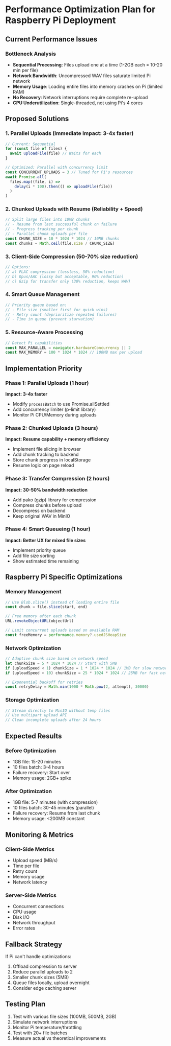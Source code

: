# Performance Optimization Plan for Raspberry Pi Deployment

## Current Performance Issues

### Bottleneck Analysis
- **Sequential Processing**: Files upload one at a time (1-2GB each = 10-20 min per file)
- **Network Bandwidth**: Uncompressed WAV files saturate limited Pi network
- **Memory Usage**: Loading entire files into memory crashes on Pi (limited RAM)
- **No Recovery**: Network interruptions require complete re-upload
- **CPU Underutilization**: Single-threaded, not using Pi's 4 cores

## Proposed Solutions

### 1. Parallel Uploads (Immediate Impact: 3-4x faster)
```javascript
// Current: Sequential
for (const file of files) {
  await uploadFile(file) // Waits for each
}

// Optimized: Parallel with concurrency limit
const CONCURRENT_UPLOADS = 3 // Tuned for Pi's resources
await Promise.all(
  files.map((file, i) => 
    delay(i * 100).then(() => uploadFile(file))
  )
)
```

### 2. Chunked Uploads with Resume (Reliability + Speed)
```javascript
// Split large files into 10MB chunks
// - Resume from last successful chunk on failure
// - Progress tracking per chunk
// - Parallel chunk uploads per file
const CHUNK_SIZE = 10 * 1024 * 1024 // 10MB chunks
const chunks = Math.ceil(file.size / CHUNK_SIZE)
```

### 3. Client-Side Compression (50-70% size reduction)
```javascript
// Options:
// a) FLAC compression (lossless, 50% reduction)
// b) Opus/AAC (lossy but acceptable, 90% reduction)
// c) Gzip for transfer only (30% reduction, keeps WAV)
```

### 4. Smart Queue Management
```javascript
// Priority queue based on:
// - File size (smaller first for quick wins)
// - Retry count (deprioritize repeated failures)
// - Time in queue (prevent starvation)
```

### 5. Resource-Aware Processing
```javascript
// Detect Pi capabilities
const MAX_PARALLEL = navigator.hardwareConcurrency || 2
const MAX_MEMORY = 100 * 1024 * 1024 // 100MB max per upload
```

## Implementation Priority

### Phase 1: Parallel Uploads (1 hour)
**Impact: 3-4x faster**
- Modify `processBatch` to use Promise.allSettled
- Add concurrency limiter (p-limit library)
- Monitor Pi CPU/Memory during uploads

### Phase 2: Chunked Uploads (3 hours)
**Impact: Resume capability + memory efficiency**
- Implement file slicing in browser
- Add chunk tracking to backend
- Store chunk progress in localStorage
- Resume logic on page reload

### Phase 3: Transfer Compression (2 hours)
**Impact: 30-50% bandwidth reduction**
- Add pako (gzip) library for compression
- Compress chunks before upload
- Decompress on backend
- Keep original WAV in MinIO

### Phase 4: Smart Queueing (1 hour)
**Impact: Better UX for mixed file sizes**
- Implement priority queue
- Add file size sorting
- Show estimated time remaining

## Raspberry Pi Specific Optimizations

### Memory Management
```javascript
// Use Blob.slice() instead of loading entire file
const chunk = file.slice(start, end)

// Free memory after each chunk
URL.revokeObjectURL(objectUrl)

// Limit concurrent uploads based on available RAM
const freeMemory = performance.memory?.usedJSHeapSize
```

### Network Optimization
```javascript
// Adaptive chunk size based on network speed
let chunkSize = 5 * 1024 * 1024 // Start with 5MB
if (uploadSpeed < 1) chunkSize = 1 * 1024 * 1024 // 1MB for slow networks
if (uploadSpeed > 10) chunkSize = 25 * 1024 * 1024 // 25MB for fast networks

// Exponential backoff for retries
const retryDelay = Math.min(1000 * Math.pow(2, attempt), 30000)
```

### Storage Optimization
```javascript
// Stream directly to MinIO without temp files
// Use multipart upload API
// Clean incomplete uploads after 24 hours
```

## Expected Results

### Before Optimization
- 1GB file: 15-20 minutes
- 10 files batch: 3-4 hours
- Failure recovery: Start over
- Memory usage: 2GB+ spike

### After Optimization
- 1GB file: 5-7 minutes (with compression)
- 10 files batch: 30-45 minutes (parallel)
- Failure recovery: Resume from last chunk
- Memory usage: <200MB constant

## Monitoring & Metrics

### Client-Side Metrics
- Upload speed (MB/s)
- Time per file
- Retry count
- Memory usage
- Network latency

### Server-Side Metrics
- Concurrent connections
- CPU usage
- Disk I/O
- Network throughput
- Error rates

## Fallback Strategy

If Pi can't handle optimizations:
1. Offload compression to server
2. Reduce parallel uploads to 2
3. Smaller chunk sizes (5MB)
4. Queue files locally, upload overnight
5. Consider edge caching server

## Testing Plan

1. Test with various file sizes (100MB, 500MB, 2GB)
2. Simulate network interruptions
3. Monitor Pi temperature/throttling
4. Test with 20+ file batches
5. Measure actual vs theoretical improvements